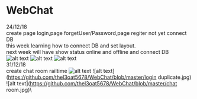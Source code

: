 # WebChat
24/12/18\
create page login,page forgetUser/Password,page regiter not yet connect DB\
this week learning how to connect DB and set layout.\
next week will have show status online and offline and connect DB
![alt text](https://github.com/thel3oat5678/WebChat/blob/master/Pagelogin.jpg)
![alt text](https://github.com/thel3oat5678/WebChat/blob/master/PageforgotPWS.jpg)
![alt text](https://github.com/thel3oat5678/WebChat/blob/master/Page%20resigter.jpg)\
31/12/18\
create chat room railtime
![alt text](https://github.com/thel3oat5678/WebChat/blob/master/login.jpg)
![alt text](https://github.com/thel3oat5678/WebChat/blob/master/login duplicate.jpg)
![alt text](https://github.com/thel3oat5678/WebChat/blob/master/chat room.jpg)\
